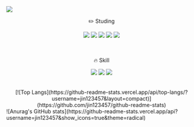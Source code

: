 <img src="https://capsule-render.vercel.app/api?type=waving&color=auto&height=300&section=header&text=just%20Do%20It!!&fontSize=61" />

<div align="center">
  <p>✏️ Studing</p>
  <div>
    <img src="https://img.shields.io/badge/next.js-000000?style=flat&logo=next.js&logoColor=white"/>
    <img src="https://img.shields.io/badge/React-61DAFB?style=flat&logo=React&logoColor=white"/>
    <img src="https://img.shields.io/badge/TypeScript-3178C6?style=flat&logo=TypeScript&logoColor=white"/>
    <img src="https://img.shields.io/badge/Firebase-FFCA28?style=flat&logo=firebase&logoColor=white"/> 
    <img src="https://img.shields.io/badge/Redux-764ABC?style=flat&logo=Redux&logoColor=white"/>
  </div>
</div>
<br/><br/>
<div align="center">
  <p>🔥 Skill</p>
  <div>
    <img src="https://img.shields.io/badge/PHP-777BB4?style=flat&logo=PHP&logoColor=white"/>
    <img src="https://img.shields.io/badge/MySQL-4479A1?style=flat&logo=MySQL&logoColor=white"/>
    <img src="https://img.shields.io/badge/JavaScript-F7DF1E?style=flat&logo=JavaScript&logoColor=white"/>
  </div>
</div>
<br/><br/>
<div align="center">
  [![Top Langs](https://github-readme-stats.vercel.app/api/top-langs/?username=jin123457&layout=compact)](https://github.com/jin123457/github-readme-stats)
</div>
![Anurag's GitHub stats](https://github-readme-stats.vercel.app/api?username=jin123457&show_icons=true&theme=radical)

 
